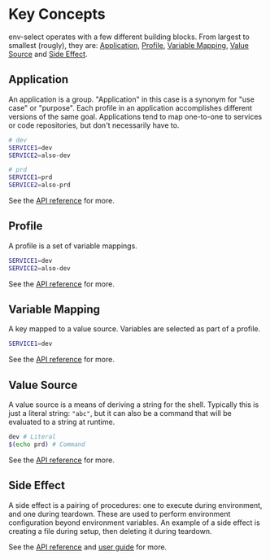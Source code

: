 # Key Concepts

env-select operates with a few different building blocks. From largest to smallest (rougly), they are: [Application](../api/application.md), [Profile](../api/profile.md), [Variable Mapping](../api/variable_mapping.md), [Value Source](../api/value_source.md) and [Side Effect](../api/side_effect.md).

## Application

An application is a group. "Application" in this case is a synonym for "use case" or "purpose". Each profile in an application accomplishes different versions of the same goal. Applications tend to map one-to-one to services or code repositories, but don't necessarily have to.

```sh
# dev
SERVICE1=dev
SERVICE2=also-dev

# prd
SERVICE1=prd
SERVICE2=also-prd
```

See the [API reference](../api/application.md) for more.

## Profile

A profile is a set of variable mappings.

```sh
SERVICE1=dev
SERVICE2=also-dev
```

See the [API reference](../api/profile.md) for more.

## Variable Mapping

A key mapped to a value source. Variables are selected as part of a profile.

```sh
SERVICE1=dev
```

See the [API reference](../api/variable_mapping.md) for more.

## Value Source

A value source is a means of deriving a string for the shell. Typically this is just a literal string: `"abc"`, but it can also be a command that will be evaluated to a string at runtime.

```sh
dev # Literal
$(echo prd) # Command
```

See the [API reference](../api/value_source.md) for more.

## Side Effect

A side effect is a pairing of procedures: one to execute during environment, and one during teardown. These are used to perform environment configuration beyond environment variables. An example of a side effect is creating a file during setup, then deleting it during teardown.

See the [API reference](../api/side_effect.md) and [user guide](./side_effects.md) for more.
